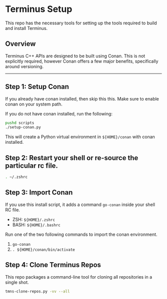 Terminus Setup
==========================

This repo has the necessary tools for setting up the tools required to build and install Terminus.

## Overview

Terminus C++ APIs are designed to be built using Conan.  This is not explicitly required, however Conan offers a few major benefits, specifically around versioning.

---

## Step 1: Setup Conan
If you already have conan installed, then skip this this.  Make sure to enable conan on your system path. 

If you do not have conan installed, run the following:

```bash
pushd scripts
./setup-conan.py
```

This will create a Python virtual environment in `${HOME}/conan` with conan installed. 

## Step 2: Restart your shell or re-source the particular rc file.

```bash
. ~/.zshrc
```

## Step 3: Import Conan

If you use this install script, it adds a command `go-conan` inside your shell RC file. 

* ZSH: `${HOME}/.zshrc`
* BASH: `${HOME}/.bashrc`

Run one of the two following commands to import the conan environment. 

1. `go-conan`
2. `. ${HOME}/conan/bin/activate`

## Step 4: Clone Terminus Repos

This repo packages a command-line tool for cloning all repositories in a single shot. 

```bash
tmns-clone-repos.py -vv --all
```


